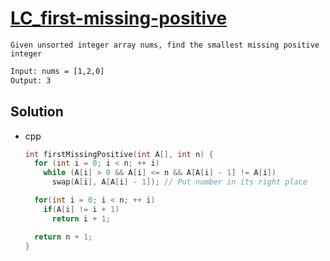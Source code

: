 # [LC_first-missing-positive](https://leetcode.com/problems/first-missing-positive)

```en
Given unsorted integer array nums, find the smallest missing positive integer
```

```txt
Input: nums = [1,2,0]
Output: 3
```

## Solution

* cpp

  ```cpp
  int firstMissingPositive(int A[], int n) {
    for (int i = 0; i < n; ++ i)
      while (A[i] > 0 && A[i] <= n && A[A[i] - 1] != A[i])
        swap(A[i], A[A[i] - 1]); // Put number in its right place

    for(int i = 0; i < n; ++ i)
      if(A[i] != i + 1)
        return i + 1;

    return n + 1;
  }
  ```

